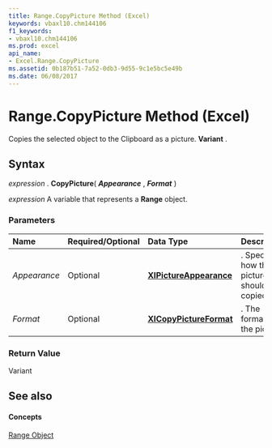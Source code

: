 ```yaml
---
title: Range.CopyPicture Method (Excel)
keywords: vbaxl10.chm144106
f1_keywords:
- vbaxl10.chm144106
ms.prod: excel
api_name:
- Excel.Range.CopyPicture
ms.assetid: 0b187b51-7a52-0db3-9d55-9c1e5bc5e49b
ms.date: 06/08/2017
---
```



# Range.CopyPicture Method (Excel)

Copies the selected object to the Clipboard as a picture. **Variant** .


## Syntax

 _expression_ . **CopyPicture**( **_Appearance_** , **_Format_** )

 _expression_ A variable that represents a **Range** object.


### Parameters



|**Name**|**Required/Optional**|**Data Type**|**Description**|
|:-----|:-----|:-----|:-----|
| _Appearance_|Optional| **[XlPictureAppearance](xlpictureappearance-enumeration-excel.md)**|. Specifies how the picture should be copied.|
| _Format_|Optional| **[XlCopyPictureFormat](xlcopypictureformat-enumeration-excel.md)**|. The format of the picture.|

### Return Value

Variant


## See also


#### Concepts


[Range Object](range-object-excel.md)

